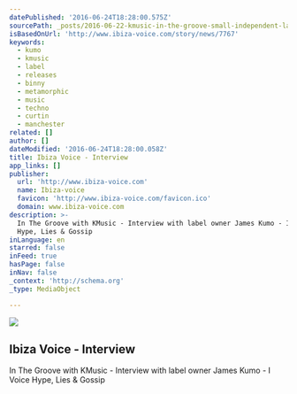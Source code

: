 ```yaml
---
datePublished: '2016-06-24T18:28:00.575Z'
sourcePath: _posts/2016-06-22-kmusic-in-the-groove-small-independent-labels-should-ge.md
isBasedOnUrl: 'http://www.ibiza-voice.com/story/news/7767'
keywords:
  - kumo
  - kmusic
  - label
  - releases
  - binny
  - metamorphic
  - music
  - techno
  - curtin
  - manchester
related: []
author: []
dateModified: '2016-06-24T18:28:00.058Z'
title: Ibiza Voice - Interview
app_links: []
publisher:
  url: 'http://www.ibiza-voice.com'
  name: Ibiza-voice
  favicon: 'http://www.ibiza-voice.com/favicon.ico'
  domain: www.ibiza-voice.com
description: >-
  In The Groove with KMusic - Interview with label owner James Kumo - I Voice
  Hype, Lies & Gossip
inLanguage: en
starred: false
inFeed: true
hasPage: false
inNav: false
_context: 'http://schema.org'
_type: MediaObject

---
```

<article style=""><img src="https://imgflo.herokuapp.com/graph/vahj1ThiexotieMo/aea6fde3b663c90b93b4250e741e0832/noop.jpg?input=http%3A%2F%2Fwww.ibiza-voice.com%2Fmedia%2Fnews%2F015%2Fkmusic%2FJames_Kumo.jpg" /><h1>Ibiza Voice - Interview</h1><p>In The Groove with KMusic - Interview with label owner James Kumo - I Voice Hype, Lies &amp; Gossip</p></article>